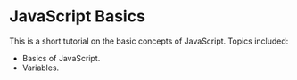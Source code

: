# JavaScript Basics

This is a short tutorial on the basic concepts of JavaScript. Topics included:

* Basics of JavaScript.
* Variables.